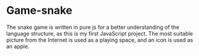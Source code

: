 # Game-snake 
The snake game is written in pure js for a better understanding of the language structure, as this is my first JavaScript project.
The most suitable picture from the Internet is used as a playing space, and an icon is used as an apple.

# 